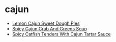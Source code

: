 # cajun

 * [Lemon Cajun Sweet Dough Pies](index/l/lemon-cajun-sweet-dough-pies-12398.json)
 * [Spicy Cajun Crab And Greens Soup](index/s/spicy-cajun-crab-and-greens-soup-107846.json)
 * [Spicy Catfish Tenders With Cajun Tartar Sauce](index/s/spicy-catfish-tenders-with-cajun-tartar-sauce-107732.json)
